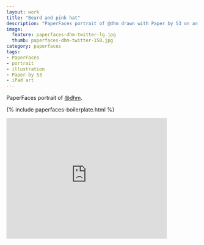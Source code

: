 ```yaml
---
layout: work
title: "Beard and pink hat"
description: "PaperFaces portrait of @dhm drawn with Paper by 53 on an iPad."
image: 
  feature: paperfaces-dhm-twitter-lg.jpg
  thumb: paperfaces-dhm-twitter-150.jpg
category: paperfaces
tags: 
- PaperFaces
- portrait
- illustration
- Paper by 53
- iPad art
---
```


PaperFaces portrait of [@dhm](http://twitter.com/dhm).

{% include paperfaces-boilerplate.html %}

<iframe width="420" height="315" src="http://www.youtube.com/embed/8znOwv0XxcI" frameborder="0"> </iframe>